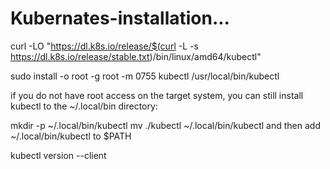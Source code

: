 # Kubernates-installation...


curl -LO "https://dl.k8s.io/release/$(curl -L -s https://dl.k8s.io/release/stable.txt)/bin/linux/amd64/kubectl"

sudo install -o root -g root -m 0755 kubectl /usr/local/bin/kubectl

if you do not have root access on the target system, you can still install kubectl to the ~/.local/bin directory:

mkdir -p ~/.local/bin/kubectl
mv ./kubectl ~/.local/bin/kubectl
and then add ~/.local/bin/kubectl to $PATH

kubectl version --client


